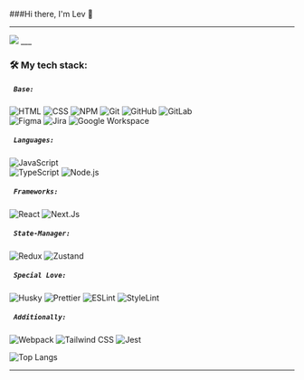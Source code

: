 ###Hi there, I'm Lev :diamond_shape_with_a_dot_inside:
___
<img src='https://media1.tenor.com/m/XPRG-4ujVMIAAAAd/cat-work-in-progress.gif'/>
___

### :hammer_and_wrench:  My tech stack:
##### ` Base: `
![HTML](https://img.shields.io/badge/HTML-323630?style=for-the-badge&logo=HTML5&logoColor=FF0000)
![CSS](https://img.shields.io/badge/CSS-323630?style=for-the-badge&logo=CSS3&logoColor=1572B6)
![NPM](https://img.shields.io/badge/NPM-323630?style=for-the-badge&logo=npm&logoColor=#CB3837)
![Git](https://img.shields.io/badge/Git-323630?style=for-the-badge&logo=Git&logoColor=F05032)
![GitHub](https://img.shields.io/badge/GitHub-323630?style=for-the-badge&logo=GitHub&logoColor=black)
![GitLab](https://img.shields.io/badge/GitLab-323630?style=for-the-badge&logo=GitLab&logoColor=#FC6D26)<br/>
![Figma](https://img.shields.io/badge/Figma-323630?style=for-the-badge&logo=Figma&logoColor=F24E1E)
![Jira](https://img.shields.io/badge/Jira-323630?style=for-the-badge&logo=Jira&logoColor=0052CC)
![Google Workspace](https://img.shields.io/badge/Google Worksapce-323630?style=for-the-badge&logo=Google&logoColor=4285F4)

##### ` Languages: `
![JavaScript](https://img.shields.io/badge/JavaScript-323630?style=for-the-badge&logo=JavaScript&logoColor=F7DF1E)<br/>
![TypeScript](https://img.shields.io/badge/TypeScript-323630?style=for-the-badge&logo=TypeScript&logoColor=1E90FF)
![Node.js](https://img.shields.io/badge/Node.js-323630?style=for-the-badge&logo=Node.js&logoColor=#339933)

##### ` Frameworks: `
![React](https://img.shields.io/badge/React-323630?style=for-the-badge&logo=React&logoColor=87CEFA)
![Next.Js](https://img.shields.io/badge/Next.js-323630?style=for-the-badge&logo=Next.js&logoColor=black)

##### ` State-Manager: `
![Redux](https://img.shields.io/badge/Redux-323630?style=for-the-badge&logo=Redux&logoColor=0000CD)
![Zustand](https://img.shields.io/badge/Zustand-323630?style=for-the-badge&logo=Zustand&logoColor=0000CD)

##### ` Special Love: `
![Husky](https://img.shields.io/badge/Husky-323630?style=for-the-badge&logo=Husky&logoColor=#F7B93E)
![Prettier](https://img.shields.io/badge/Prettier-323630?style=for-the-badge&logo=Prettier&logoColor=#F7B93E)
![ESLint](https://img.shields.io/badge/ESLint-323630?style=for-the-badge&logo=ESLint&logoColor=4B32C3)
![StyleLint](https://img.shields.io/badge/StyleLint-323630?style=for-the-badge&logo=StyleLint&logoColor=white)

##### ` Additionally: `
![Webpack](https://img.shields.io/badge/Webpack-323630?style=for-the-badge&logo=webpack&logoColor=#8DD6F9)
![Tailwind CSS](https://img.shields.io/badge/Tailwind_CSS-323630?style=for-the-badge&logo=tailwind-css&logoColor=#06B6D4)
![Jest](https://img.shields.io/badge/Jest-323630?style=for-the-badge&logo=Jest&logoColor=C21325)

![Top Langs](https://github-readme-stats.vercel.app/api/top-langs/?username=Vadim-Matsul&layout=compact&theme=tokyonight)

___




<!--
**lev-odintsov/lev-odintsov** is a ✨ _special_ ✨ repository because its `README.md` (this file) appears on your GitHub profile.

Here are some ideas to get you started:

- 🔭 I’m currently working on ...
- 🌱 I’m currently learning ...
- 👯 I’m looking to collaborate on ...
- 🤔 I’m looking for help with ...
- 💬 Ask me about ...
- 📫 How to reach me: ...
- 😄 Pronouns: ...
- ⚡ Fun fact: ...
-->
